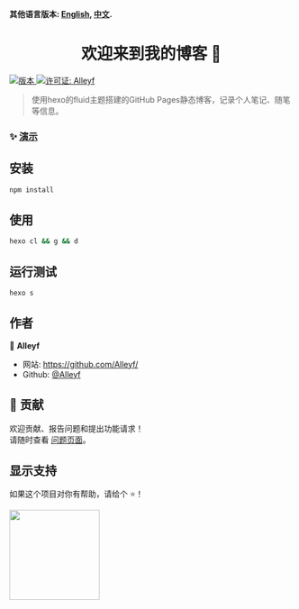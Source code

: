 **其他语言版本: [English](README.md), [中文](README_zh.md).**

<h1 align="center">欢迎来到我的博客 👋</h1>
<p>
  <a href="https://www.npmjs.com/package/myblog" target="_blank">
    <img alt="版本" src="https://img.shields.io/npm/v/myblog.svg">
  </a>
  <a href="#" target="_blank">
    <img alt="许可证: Alleyf" src="https://img.shields.io/badge/License-Alleyf-yellow.svg" />
  </a>
</p>

> 使用hexo的fluid主题搭建的GitHub Pages静态博客，记录个人笔记、随笔等信息。

### ✨ [演示](https://alleyf.github.io/)

## 安装

```sh
npm install
```

## 使用

```sh
hexo cl && g && d
```

## 运行测试

```sh
hexo s
```

## 作者

👤 **Alleyf**

* 网站: https://github.com/Alleyf/
* Github: [@Alleyf](https://github.com/Alleyf)

## 🤝 贡献

欢迎贡献、报告问题和提出功能请求！<br />请随时查看 [问题页面](https://github.com/Alleyf/alleyf.github.io/issues)。

## 显示支持

如果这个项目对你有帮助，请给个 ⭐️！

<a href="https://www.patreon.com/Alleyf">
  <img src="https://c5.patreon.com/external/logo/become_a_patron_button@2x.png" width="160">
</a>